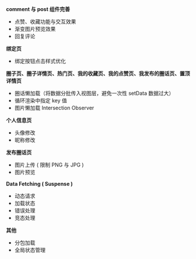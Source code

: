 **comment 与 post 组件完善**

* 点赞、收藏功能与交互效果
* 渐变图片预览效果
* 回复评论

**绑定页**

* 绑定按钮点击样式优化

**圈子页、圈子详情页、热门页、我的收藏页、我的点赞页、我发布的圈话页、置顶详情页** 

* 圈话懒加载（将数据分批传入视图层，避免一次性 setData 数据过大）
* 循环渲染中指定 key 值
* 图片懒加载 Intersection Observer

**个人信息页**

* 头像修改
* 昵称修改

**发布圈话页**

* 图片上传 ( 限制 PNG 与 JPG )
* 图片预览

**Data Fetching ( Suspense )**

* 动态请求
* 加载状态
* 错误处理
* 竞态处理

**其他**

* 分包加载
* 全局状态管理